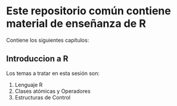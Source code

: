 # Este repositorio común contiene material de enseñanza de R

Contiene los siguientes capítulos:

## Introduccion a R

Los temas a tratar en  esta sesión son:

1. Lenguaje R
2. Clases atómicas y Operadores
3. Estructuras de Control
